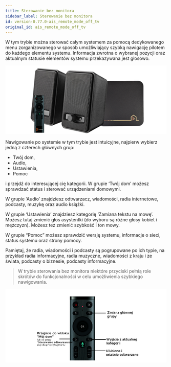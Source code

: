 ```yaml
---
title: Sterowanie bez monitora
sidebar_label: Sterowanie bez monitora
id: version-0.77.0-ais_remote_mode_off_tv
original_id: ais_remote_mode_off_tv
---
```


W tym trybie można sterować całym systemem za pomocą dedykowanego menu zorganizowanego w sposób umożliwiający szybką nawigację pilotem do każdego elementu systemu. Informacja zwrotna o wybranej pozycji oraz aktualnym statusie elementów systemu przekazywana jest głosowo.

![Pilot do asystenta](/img/en/remote/remote_off_tv_mode.png)


Nawigowanie po systemie w tym trybie jest intuicyjne, najpierw wybierz jedną z czterech głównych grup:

- Twój dom,
- Audio,
- Ustawienia,
- Pomoc

i przejdź do interesującej cię kategorii. W grupie ‘Twój dom’ możesz sprawdzać status i sterować urządzeniami domowymi.

W grupie ‘Audio’ znajdziesz odtwarzacz, wiadomości, radia internetowe, podcasty, muzykę oraz audio książki.

W grupie ‘Ustawienia’ znajdziesz kategorię ‘Zamiana tekstu na mowę’. Możesz tutaj zmienić głos asystentki (do wyboru są różne głosy kobiet i mężczyzn). Możesz też zmienić szybkość i ton mowy.

W grupie “Pomoc” możesz sprawdzić wersję systemu, informacje o sieci, status systemu oraz strony pomocy.

Pamiętaj, że radia, wiadomości i podcasty są pogrupowane po ich typie, na przykład radia informacyjne, radia muzyczne, wiadomości z kraju i ze świata, podcasty o biznesie, podcasty informacyjne.


> W trybie sterowania bez monitora niektóre przyciski pełnią role skrótów do funkcjonalności w celu umożliwienia szybkiego nawigowania.

![Pilot do asystenta](/img/en/remote/remote_special_keys.png)
